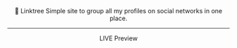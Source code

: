 <center>🌲 Linktree
Simple site to group all my profiles on social networks in one place.
<hr>
LIVE Preview

</center>
